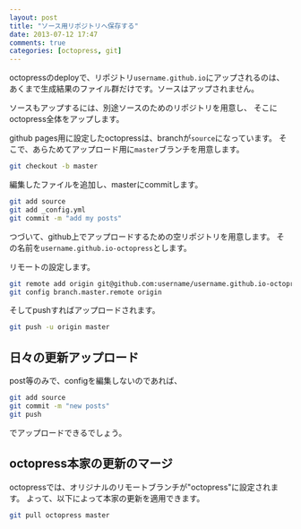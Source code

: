 ```yaml
---
layout: post
title: "ソース用リポジトリへ保存する"
date: 2013-07-12 17:47
comments: true
categories: [octopress, git]
---
```


octopressのdeployで、リポジトリ``username.github.io``にアップされるのは、
あくまで生成結果のファイル群だけです。ソースはアップされません。

ソースもアップするには、別途ソースのためのリポジトリを用意し、
そこにoctopress全体をアップします。

<!-- more -->

github pages用に設定したoctopressは、branchが``source``になっています。
そこで、あらためてアップロード用に``master``ブランチを用意します。

```bash
git checkout -b master
```

編集したファイルを追加し、masterにcommitします。

```bash
git add source
git add _config.yml
git commit -m "add my posts"
```

つづいて、github上でアップロードするための空リポジトリを用意します。
その名前を``username.github.io-octopress``とします。

リモートの設定します。

```bash
git remote add origin git@github.com:username/username.github.io-octopress
git config branch.master.remote origin
```

そしてpushすればアップロードされます。

```bash
git push -u origin master
```

## 日々の更新アップロード

post等のみで、configを編集しないのであれば、

```bash
git add source
git commit -m "new posts"
git push
```

でアップロードできるでしょう。

## octopress本家の更新のマージ

octopressでは、オリジナルのリモートブランチが"octopress"に設定されます。
よって、以下によって本家の更新を適用できます。

```bash
git pull octopress master
```

